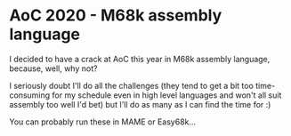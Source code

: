 # AoC 2020 - M68k assembly language

I decided to have a crack at AoC this year in M68k assembly language, because, well, why not?

I seriously doubt I'll do all the challenges (they tend to get a bit too time-consuming
for my schedule even in high level languages and won't all suit assembly too well I'd bet)
but I'll do as many as I can find the time for :) 

You can probably run these in MAME or Easy68k...

